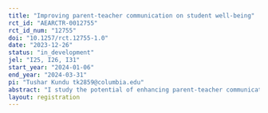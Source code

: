 ```yaml
---
title: "Improving parent-teacher communication on student well-being"
rct_id: "AEARCTR-0012755"
rct_id_num: "12755"
doi: "10.1257/rct.12755-1.0"
date: "2023-12-26"
status: "in_development"
jel: "I25, I26, I31"
start_year: "2024-01-06"
end_year: "2024-03-31"
pi: "Tushar Kundu tk2859@columbia.edu"
abstract: "I study the potential of enhancing parent-teacher communication to improve the development of student well-being by focusing on a more holistic view of human capital. I aim to expand the traditional focus on cognitive skills, typically measured by standardized test scores, to include non-cognitive skills that are vital for students' social and emotional development. I study the hypothesis that discrepancies in the prioritization of these skills between parents and teachers may lead to inefficient allocation of teacher effort. Specifically, I propose an intervention where information on parent preferences regarding the relative importance of various human capital dimensions is systematically provided to teachers. Parents are surveyed to gauge their preferences across a comprehensive range of human capital aspects, which include cognitive, social, and emotional capabilities. Concurrently, teachers are surveyed to understand their perceptions and the degree to which they believe these align with the parents’ preferences. I estimate the impact on student outcomes, teacher beliefs, as well as parent satisfaction. This study will be carried out in elementary and middle school classrooms in India, characterized by high student-to-teacher ratios, where personal knowledge of students might be limited due to structural constraints. The expectation is that by informing teachers about student needs, proxied by parent preferences, this study could reveal a cost-effective method for nurturing holistic student development, with implications for educational systems looking to integrate non-cognitive skill growth alongside academic learning."
layout: registration
---
```


